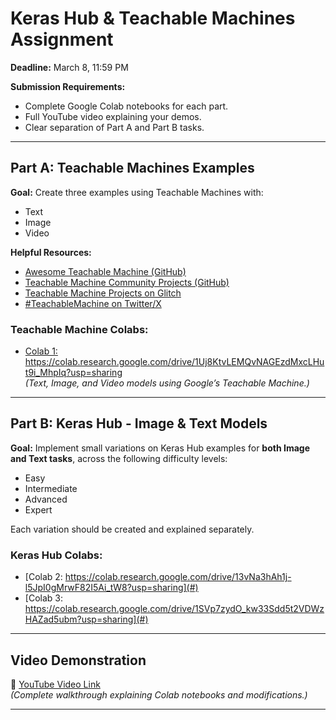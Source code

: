 # Keras Hub & Teachable Machines Assignment

**Deadline:** March 8, 11:59 PM

**Submission Requirements:**
- Complete Google Colab notebooks for each part.
- Full YouTube video explaining your demos.
- Clear separation of Part A and Part B tasks.

---

## Part A: Teachable Machines Examples

**Goal:** Create three examples using Teachable Machines with:
- Text
- Image
- Video

**Helpful Resources:**
- [Awesome Teachable Machine (GitHub)](https://github.com/SashiDo/awesome-teachable-machine)
- [Teachable Machine Community Projects (GitHub)](https://github.com/googlecreativelab/teachablemachine-community/?tab=readme-ov-file)
- [Teachable Machine Projects on Glitch](https://glitch.com/@teachablemachine)
- [#TeachableMachine on Twitter/X](https://x.com/hashtag/teachablemachine)

### Teachable Machine Colabs:
- [Colab 1: https://colab.research.google.com/drive/1Uj8KtvLEMQvNAGEzdMxcLHut9i_MhpIq?usp=sharing ](#)  
  *(Text, Image, and Video models using Google’s Teachable Machine.)*

---

## Part B: Keras Hub - Image & Text Models

**Goal:** Implement small variations on Keras Hub examples for **both Image and Text tasks**, across the following difficulty levels:
- Easy
- Intermediate
- Advanced
- Expert

Each variation should be created and explained separately.

### Keras Hub Colabs:
- [Colab 2: https://colab.research.google.com/drive/13vNa3hAh1j-l5JpI0gMrwF82I5Ai_tW8?usp=sharing](#)
- [Colab 3: https://colab.research.google.com/drive/1SVp7zydO_kw33Sdd5t2VDWzHAZad5ubm?usp=sharing](#)

---

## Video Demonstration

🎥 [YouTube Video Link](#)  
*(Complete walkthrough explaining Colab notebooks and modifications.)*

---
